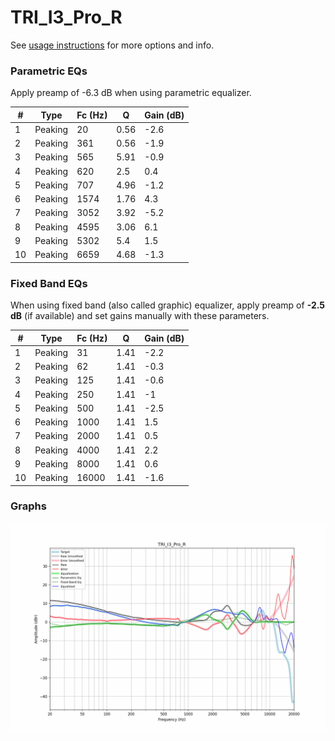 # TRI_I3_Pro_R
See [usage instructions](https://github.com/jaakkopasanen/AutoEq#usage) for more options and info.

### Parametric EQs
Apply preamp of -6.3 dB when using parametric equalizer.

|   # | Type    |   Fc (Hz) |    Q |   Gain (dB) |
|-----|---------|-----------|------|-------------|
|   1 | Peaking |        20 | 0.56 |        -2.6 |
|   2 | Peaking |       361 | 0.56 |        -1.9 |
|   3 | Peaking |       565 | 5.91 |        -0.9 |
|   4 | Peaking |       620 | 2.5  |         0.4 |
|   5 | Peaking |       707 | 4.96 |        -1.2 |
|   6 | Peaking |      1574 | 1.76 |         4.3 |
|   7 | Peaking |      3052 | 3.92 |        -5.2 |
|   8 | Peaking |      4595 | 3.06 |         6.1 |
|   9 | Peaking |      5302 | 5.4  |         1.5 |
|  10 | Peaking |      6659 | 4.68 |        -1.3 |

### Fixed Band EQs
When using fixed band (also called graphic) equalizer, apply preamp of **-2.5 dB** (if available) and set gains manually with these parameters.

|   # | Type    |   Fc (Hz) |    Q |   Gain (dB) |
|-----|---------|-----------|------|-------------|
|   1 | Peaking |        31 | 1.41 |        -2.2 |
|   2 | Peaking |        62 | 1.41 |        -0.3 |
|   3 | Peaking |       125 | 1.41 |        -0.6 |
|   4 | Peaking |       250 | 1.41 |        -1   |
|   5 | Peaking |       500 | 1.41 |        -2.5 |
|   6 | Peaking |      1000 | 1.41 |         1.5 |
|   7 | Peaking |      2000 | 1.41 |         0.5 |
|   8 | Peaking |      4000 | 1.41 |         2.2 |
|   9 | Peaking |      8000 | 1.41 |         0.6 |
|  10 | Peaking |     16000 | 1.41 |        -1.6 |

### Graphs
![](./TRI_I3_Pro_R.png)

